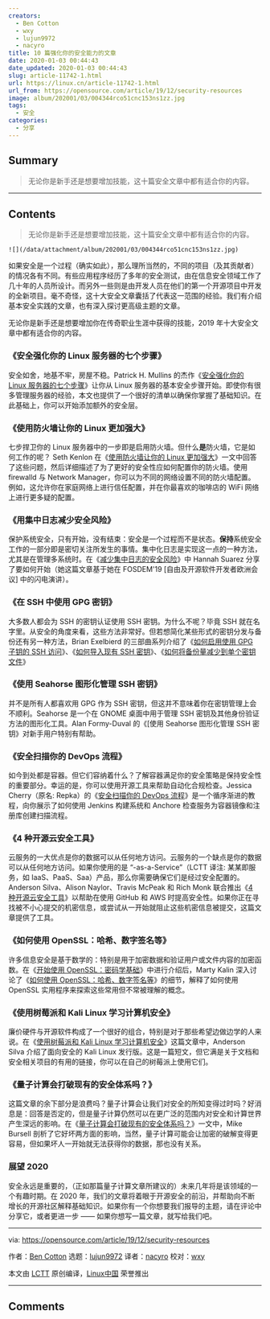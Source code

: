 ```yaml
---
creators:
  - Ben Cotton
  - wxy
  - lujun9972
  - nacyro
title: 10 篇强化你的安全能力的文章
date: 2020-01-03 00:44:43
date_updated: 2020-01-03 00:44:43
slug: article-11742-1.html
url: https://linux.cn/article-11742-1.html
url_from: https://opensource.com/article/19/12/security-resources
image: album/202001/03/004344rco51cnc153ns1zz.jpg
tags:
  - 安全
categories:
  - 分享
---
```


## Summary

> 无论你是新手还是想要增加技能，这十篇安全文章中都有适合你的内容。

***

<!-- more -->

## Contents

> 
> 无论你是新手还是想要增加技能，这十篇安全文章中都有适合你的内容。
> 
> 
> 

`![](/data/attachment/album/202001/03/004344rco51cnc153ns1zz.jpg)`

如果安全是一个过程（确实如此），那么理所当然的，不同的项目（及其贡献者）的情况各有不同。有些应用程序经历了多年的安全测试，由在信息安全领域工作了几十年的人员所设计。而另外一些则是由开发人员在他们的第一个开源项目中开发的全新项目。毫不奇怪，这十大安全文章囊括了代表这一范围的经验。我们有介绍基本安全实践的文章，也有深入探讨更高级主题的文章。

无论你是新手还是想要增加你在传奇职业生涯中获得的技能，2019 年十大安全文章中都有适合你的内容。

### 《安全强化你的 Linux 服务器的七个步骤》

安全如舍，地基不牢，房屋不稳。Patrick H. Mullins 的杰作《[安全强化你的 Linux 服务器的七个步骤](https://linux.cn/article-11444-1.html)》让你从 Linux 服务器的基本安全步骤开始。即使你有很多管理服务器的经验，本文也提供了一个很好的清单以确保你掌握了基础知识。在此基础上，你可以开始添加额外的安全层。

### 《使用防火墙让你的 Linux 更加强大》

七步捍卫你的 Linux 服务器中的一步即是启用防火墙。但什么**是**防火墙，它是如何工作的呢？ Seth Kenlon 在《[使用防火墙让你的 Linux 更加强大](https://linux.cn/article-11093-1.html)》一文中回答了这些问题，然后详细描述了为了更好的安全性应如何配置你的防火墙。使用 firewalld 与 Network Manager，你可以为不同的网络设置不同的防火墙配置。例如，这允许你在家庭网络上进行信任配置，并在你最喜欢的咖啡店的 WiFi 网络上进行更多疑的配置。

### 《用集中日志减少安全风险》

保护系统安全，只有开始，没有结束：安全是一个过程而不是状态。**保持**系统安全工作的一部分即是密切关注所发生的事情。集中化日志是实现这一点的一种方法，尤其是在管理多系统时。在《[减少集中日志的安全风险](https://opensource.com/article/19/2/reducing-security-risks-centralized-logging)》中 Hannah Suarez 分享了要如何开始（她这篇文章基于她在 FOSDEM'19 [自由及开源软件开发者欧洲会议] 中的闪电演讲）。

### 《在 SSH 中使用 GPG 密钥》

大多数人都会为 SSH 的密钥认证使用 SSH 密钥。为什么不呢？毕竟 SSH 就在名字里。从安全的角度来看，这些方法非常好。但若想简化某些形式的密钥分发与备份还有另一种方法，Brian Exelbierd 的三部曲系列介绍了《[如何启用使用 GPG 子钥的 SSH 访问](https://opensource.com/article/19/4/gpg-subkeys-ssh)》、《[如何导入现有 SSH 密钥](https://opensource.com/article/19/4/gpg-subkeys-ssh-multiples)》、《[如何将备份量减少到单个密钥文件](https://opensource.com/article/19/4/gpg-subkeys-ssh-manage)》

### 《使用 Seahorse 图形化管理 SSH 密钥》

并不是所有人都喜欢用 GPG 作为 SSH 密钥，但这并不意味着你在密钥管理上会不顺利。Seahorse 是一个在 GNOME 桌面中用于管理 SSH 密钥及其他身份验证方法的图形化工具。Alan Formy-Duval 的《[使用 Seahorse 图形化管理 SSH 密钥》对新手用户特别有帮助。

### 《安全扫描你的 DevOps 流程》

如今到处都是容器。但它们容纳着什么？了解容器满足你的安全策略是保持安全性的重要部分。幸运的是，你可以使用开源工具来帮助自动化合规检查。Jessica Cherry（原名: Repka）的《[安全扫描你的 DevOps 流程](https://opensource.com/article/19/7/security-scanning-your-devops-pipeline)》是一个循序渐进的教程，向你展示了如何使用 Jenkins 构建系统和 Anchore 检查服务为容器镜像和注册库创建扫描流程。

### 《4 种开源云安全工具》

云服务的一大优点是你的数据可以从任何地方访问。云服务的一个缺点是你的数据可以从任何地方访问。如果你使用的是 “-as-a-Service”（LCTT 译注: 某某即服务，如 IaaS、PaaS、Saa）产品，那么你需要确保它们是经过安全配置的。Anderson Silva、Alison Naylor、Travis McPeak 和 Rich Monk 联合推出《[4 种开源云安全工具](https://linux.cn/article-11432-1.html)》以帮助在使用 GitHub 和 AWS 时提高安全性。如果你正在寻找被不小心提交的机密信息，或尝试从一开始就阻止这些机密信息被提交，这篇文章提供了工具。

### 《如何使用 OpenSSL：哈希、数字签名等》

许多信息安全是基于数学的：特别是用于加密数据和验证用户或文件内容的加密函数。在《[开始使用 OpenSSL：密码学基础](https://opensource.com/article/19/6/cryptography-basics-openssl-part-1)》中进行介绍后，Marty Kalin 深入讨论了《[如何使用 OpenSSL：哈希、数字签名等](https://opensource.com/article/19/6/cryptography-basics-openssl-part-2)》的细节，解释了如何使用 OpenSSL 实用程序来探索这些常用但不常被理解的概念。

### 《使用树莓派和 Kali Linux 学习计算机安全》

廉价硬件与开源软件构成了一个很好的组合，特别是对于那些希望边做边学的人来说。在《[使用树莓派和 Kali Linux 学习计算机安全](https://opensource.com/article/19/3/computer-security-raspberry-pi)》这篇文章中，Anderson Silva 介绍了面向安全的 Kali Linux 发行版。这是一篇短文，但它满是关于文档和安全相关项目的有用的链接，你可以在自己的树莓派上使用它们。

### 《量子计算会打破现有的安全体系吗？》

这篇文章的余下部分是浪费吗？量子计算会让我们对安全的所知变得过时吗？好消息是：回答是否定的，但是量子计算仍然可以在更广泛的范围内对安全和计算世界产生深远的影响。在《[量子计算会打破现有的安全体系吗？](https://linux.cn/article-10566-1.html)》一文中，Mike Bursell 剖析了它好坏两方面的影响，当然，量子计算可能会让加密的破解变得更容易，但如果坏人一开始就无法获得你的数据，那也没有关系。

### 展望 2020

安全永远是重要的，（正如那篇量子计算文章所建议的）未来几年将是该领域的一个有趣时期。在 2020 年，我们的文章将着眼于开源安全的前沿，并帮助向不断增长的开源社区解释基础知识。如果你有一个你想要我们报导的主题，请在评论中分享它，或者更进一步 —— 如果你想写一篇文章，就写给我们吧。

---

via: <https://opensource.com/article/19/12/security-resources>

作者：[Ben Cotton](https://opensource.com/users/bcotton) 选题：[lujun9972](https://github.com/lujun9972) 译者：[nacyro](https://github.com/nacyro) 校对：[wxy](https://github.com/wxy)

本文由 [LCTT](https://github.com/LCTT/TranslateProject) 原创编译，[Linux中国](https://linux.cn/) 荣誉推出

***

## Comments
